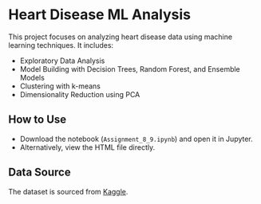 # Heart Disease ML Analysis
This project focuses on analyzing heart disease data using machine learning techniques. It includes:
- Exploratory Data Analysis
- Model Building with Decision Trees, Random Forest, and Ensemble Models
- Clustering with k-means
- Dimensionality Reduction using PCA

## How to Use
- Download the notebook (`Assignment_8_9.ipynb`) and open it in Jupyter.
- Alternatively, view the HTML file directly.

## Data Source
The dataset is sourced from [Kaggle](https://www.kaggle.com/datasets/fedesoriano/heart-failure-prediction).
